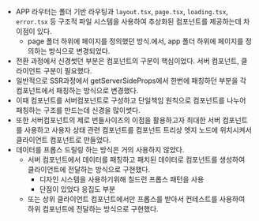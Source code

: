 - APP 라우터는 폴더 기반 라우팅과 `layout.tsx`, `page.tsx`, `loading.tsx`, `error.tsx` 등 구조적 파일 시스템을 사용하여 추상화된 컴포넌트를 제공하는데 차이점이 있다.
	- page 폴더 하위에 페이지를 정의했던 방식.에서, app 폴더 하위에 페이지를 정의하는 방식으로 변경되었다.
- 전환 과정에서 신경썻던 부분은 컴포넌트의 구분이 핵심이었다. 서버 컴포넌트, 클라이언트 구분이 필요했다.
- 일반적으로 SSR과정에서 getServerSideProps에서 한번에 패칭하던 부분을 각 컴포넌트에서 패칭하는 방식으로 변경했다.
- 이때 컴포넌트를 서버컴포넌트로 구성하고 단일책임 원칙으로 컴포넌트를 나누어 패칭하는 구조를 만드는데 신경을 많이썻다.
- 또한 서버컴포넌트의 제로 번들사이즈의 이점을 활용하고자 최대한 서버 컴포넌트를 사용하고 사용자 상태 관련 컴포넌트를 컴포넌트 트리상 엣지 노드에 위치시켜서 클라이언트 컴포넌트로 만들었다.
- 데이터를 프롭스 드릴링 하는 방식은 거의 사용하지 않았다.
	- 서버 컴포넌트에서 데이터를 패칭하고 패치된 데이터로 컴포넌트를 생성하여 클라이언트에 전달하는 방식으로 구현했다.
		- 디자인 시스템을 사용하기위해 칠드런 프롭스 패턴을 사용
		- 단점이 있었다 응집도 부분
	- 또는 상위 클라이언트 컴포넌트에서만 프롭스를 받아서 컨테스트를 사용하여 하위 컴포넌트에 전달하는 방식으로 구현했다.
